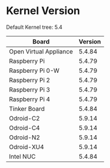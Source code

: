 
# Kernel Version

Default Kernel tree: 5.4

| Board | Version |
|-------|---------|
| Open Virtual Appliance | 5.4.84 |
| Raspberry Pi | 5.4.79 |
| Raspberry Pi 0-W | 5.4.79 |
| Raspberry Pi 2 | 5.4.79 |
| Raspberry Pi 3 | 5.4.79 |
| Raspberry Pi 4 | 5.4.79 |
| Tinker Board | 5.4.84 |
| Odroid-C2 | 5.9.14 |
| Odroid-C4 | 5.9.14 |
| Odroid-N2 | 5.9.14 |
| Odroid-XU4 | 5.9.14 |
| Intel NUC | 5.4.84 |
